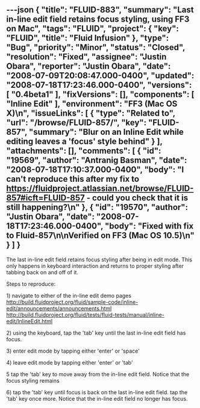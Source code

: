 ---json
{
  "title": "FLUID-883",
  "summary": "Last in-line edit field retains focus styling, using FF3 on Mac",
  "tags": "FLUID",
  "project": {
    "key": "FLUID",
    "title": "Fluid Infusion"
  },
  "type": "Bug",
  "priority": "Minor",
  "status": "Closed",
  "resolution": "Fixed",
  "assignee": "Justin Obara",
  "reporter": "Justin Obara",
  "date": "2008-07-09T20:08:47.000-0400",
  "updated": "2008-07-18T17:23:46.000-0400",
  "versions": [
    "0.4beta1"
  ],
  "fixVersions": [],
  "components": [
    "Inline Edit"
  ],
  "environment": "FF3 (Mac OS X)\n",
  "issueLinks": [
    {
      "type": "Related to",
      "url": "/browse/FLUID-857/",
      "key": "FLUID-857",
      "summary": "Blur on an Inline Edit while editing leaves a 'focus' style behind"
    }
  ],
  "attachments": [],
  "comments": [
    {
      "id": "19569",
      "author": "Antranig Basman",
      "date": "2008-07-18T17:10:37.000-0400",
      "body": "I can't reproduce this after my fix to <https://fluidproject.atlassian.net/browse/FLUID-857#icft=FLUID-857> - could you check that it is still happening?\n"
    },
    {
      "id": "19570",
      "author": "Justin Obara",
      "date": "2008-07-18T17:23:46.000-0400",
      "body": "Fixed with fix to Fluid-857\n\nVerified on FF3 (Mac OS 10.5)\n"
    }
  ]
}
---
The last in-line edit field retains focus styling after being in edit mode. This only happens in keyboard interaction and returns to proper styling after tabbing back on and off of it.

Steps to reproduce:

1\)  navigate to either of the in-line edit demo pages\
<http://build.fluidproject.org/fluid/sample-code/inline-edit/announcements/announcements.html>\
<http://build.fluidproject.org/fluid/tests/fluid-tests/manual/inline-edit/InlineEdit.html>

2\) using the keyboard, tap the 'tab' key until the last in-line edit field has focus.

3\) enter edit mode by tapping either 'enter' or 'space'

4\) leave edit mode by tapping either 'enter' or 'tab'

5 tap the 'tab' key to move away from the in-line edit field. Notice that the focus styling remains

6\) tap the 'tab' key until focus is back on the last in-line edit field. tap the 'tab' key once more. Notice that the in-line edit field no longer has focus.

        